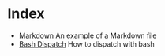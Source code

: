 # Index

- [Markdown](markdown.md) An example of a Markdown file
- [Bash Dispatch](bash-dispatch.md) How to dispatch with bash
